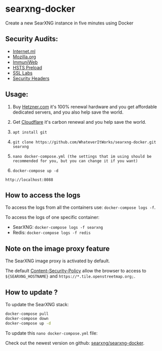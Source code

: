 # searxng-docker

Create a new SearXNG  instance in five minutes using Docker


## Security Audits:

- [Internet.ml](https://internet.nl/site/code.xbdm.fun/2060148/)
- [Mozilla.org](https://observatory.mozilla.org/)
- [ImmuniWeb](https://www.immuniweb.com/ssl/code.xbdm.fun/a8FxuGr6/)
- [HSTS Preload](https://hstspreload.org/)
- [SSL Labs](https://www.ssllabs.com/ssltest/analyze.html?d=code.xbdm.fun)
- [Security Headers](https://securityheaders.com/?q=code.xbdm.fun&hide=on&followRedirects=on)


## Usage:

1. Buy [Hetzner.com](https://hetzner.com) it's 100% renewal hardware and you get affordable dedicated servers, and you also help save the world.

2. Get [Cloudflare](https://cloudflare.com) it's carbon renewal and you help save the world.

2. ```apt install git```

3. ```git clone https://github.com/WhateverItWorks/searxng-docker.git searxng```

4. ```nano docker-compose.yml (the settings that im using should be recommended for you, but you can change it if you want)```

5. ```docker-compose up -d```



```http://localhost:8088```


## How to access the logs
To access the logs from all the containers use: `docker-compose logs -f`.

To access the logs of one specific container:
- SearXNG: `docker-compose logs -f searxng`
- Redis: `docker-compose logs -f redis`



## Note on the image proxy feature

The SearXNG image proxy is activated by default.

The default [Content-Security-Policy](https://developer.mozilla.org/en-US/docs/Web/HTTP/Headers/Content-Security-Policy) allow the browser to access to ```${SEARXNG_HOSTNAME}``` and ```https://*.tile.openstreetmap.org;```.


## How to update ?

To update the SearXNG stack:

```sh
docker-compose pull
docker-compose down
docker-compose up -d
```

To update this `nano docker-compose.yml` file:

Check out the newest version on github: [searxng/searxng-docker](https://github.com/searxng/searxng-docker).
